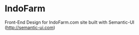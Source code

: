 IndoFarm
========

Front-End Design for IndoFarm.com site built with Semantic-UI (http://semantic-ui.com)
